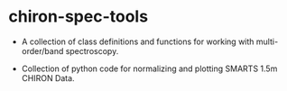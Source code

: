 chiron-spec-tools
=================

- A collection of class definitions and functions for working with
  multi-order/band spectroscopy.

- Collection of python code for normalizing and plotting SMARTS 1.5m CHIRON Data.

